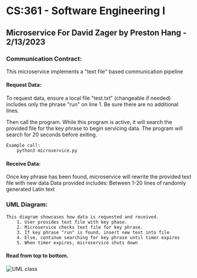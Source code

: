 # CS:361 - Software Engineering I 

## Microservice For David Zager by Preston Hang - 2/13/2023

### Communication Contract:
This microservice implements a "text file" based communication pipeline

#### Request Data:
To request data, ensure a local file "test.txt" (changeable if needed) includes only the phrase "run" on line 1.
Be sure there are no additional lines. 
    
Then call the program. While this program is active, it will search the provided file for the key phrase to begin servicing data.
The program will search for 20 seconds before exiting.

    Example call:
        python3 microservice.py

#### Receive Data:
Once key phrase has been found, microservice will rewrite the provided text file with new data
Data provided includes:
Between 1-20 lines of randomly generated Latin text



### UML Diagram:
    This diagram showcases how data is requested and received.
        1. User provides text file with key phase.
        2. Microservice checks text file for key phrase. 
        3. If key phrase "run" is found, insert new text into file
        4. Else, continue searching for key phrase until timer expires
        5. When timer expires, microservice shuts down
        
#### Read from top to bottom. 
![UML class](https://user-images.githubusercontent.com/98556557/218412025-4ce33929-2cfc-44e3-8a90-86ab5efa00c1.png)
